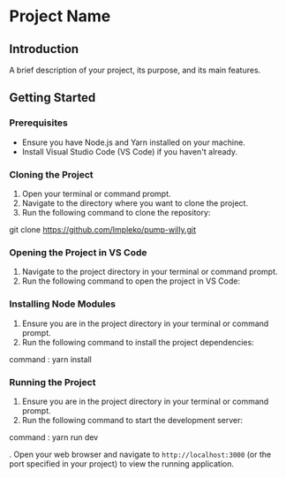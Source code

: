 # Project Name

## Introduction

A brief description of your project, its purpose, and its main features.

## Getting Started

### Prerequisites

- Ensure you have Node.js and Yarn installed on your machine.
- Install Visual Studio Code (VS Code) if you haven't already.

### Cloning the Project

1. Open your terminal or command prompt.
2. Navigate to the directory where you want to clone the project.
3. Run the following command to clone the repository:

git clone https://github.com/Impleko/pump-willy.git

### Opening the Project in VS Code

1. Navigate to the project directory in your terminal or command prompt.
2. Run the following command to open the project in VS Code:

### Installing Node Modules

1. Ensure you are in the project directory in your terminal or command prompt.
2. Run the following command  to install the project dependencies:

command : yarn install

### Running the Project

1. Ensure you are in the project directory in your terminal or command prompt.
2. Run the following command  to start the development server:

command : yarn run dev

. Open your web browser and navigate to `http://localhost:3000` (or the port specified in your project) to view the running application.


